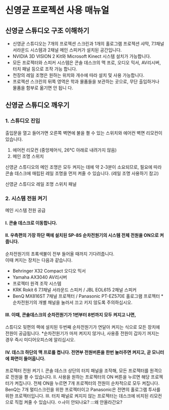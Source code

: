 # 신영균 프로젝션 사용 매뉴얼
## 신영균 스튜디오 구조 이해하기
- 신영균 스튜디오는 7개의 프로젝션 스크린과 1개의 홀로그램 프로젝션 샤막, 7.1채널 서라운드 시스템과 2채널
  메인 스피커가 설치된 공간입니다.
- NVIDIA 3D VISION 2 Kit와 Microsoft Kinect 시스템 설치가 가능합니다.
- 모든 프로젝터와 스피커 시스템은 콘솔 데스크의 맥 프로, 오디오 믹서, AV리시버, 터치 패널 등으로 조작 가능
  합니다.
- 천장의 레일 조명은 원하는 위치와 개수에 따라 설치 및 사용 가능합니다.
- 프로젝션 스크린의 뒤쪽 영역은 학과 물품들을 보관하는 곳으로, 무단 출입하거나 물품을 함부로 옮기면 안 됩니
  다.

## 신영균 스튜디오 깨우기

### 1. 스튜디오 진입
출입문을 열고 들어가면 오른쪽 벽면에 불을 켤 수 있는 스위치와 에어컨 벽면 리모컨이 있습니다.

1. 에어컨 리모컨 (중앙제어식, 26°C 아래로 내려가지 않음)
2. 메인 조명 스위치

신영균 스튜디오의 메인 조명은 모두 켜지는 데에 약 2-3분이 소요되므로, 필요에 따라 콘솔 데스크에 매립된 레일
조명을 먼저 켜줄 수 있습니다. (레일 조명 사용하기 참고)

신영균 스튜디오 레일 조명 스위치 패널

### 2. 시스템 전원 켜기

메인 시스템 전원 공급
#### I. 콘솔 데스크로 이동합니다.
#### II. 우측편의 가장 하단 랙에 설치된 SP-8S 순차전원기의 시스템 전체 전원을 ON으로 켜줍니다.
순차전원기의 초록색불이 전부 들어올 때까지 기다려줍니다.
<br> 이때 켜지는 장치는 다음과 같습니다.
- Behringer X32 Compact 오디오 믹서
- Yamaha AX3040 AV리시버
- 프로젝터 원격 조작 시스템
- KRK Rokit 6 7.1채널 서라운드 스피커 / JBL EOL615 2채널 스피커
- BenQ MX816ST 7채널 프로젝터 / Panasonic PT-EZ570E 홀로그램 프로젝터
  *순차전원기의 개별 채널을 눌러서 끄고 키지 않도록 주의하십시오.
#### III. 이때, 콘솔데스크의 순차전원기가 1번부터 8번까지 모두 켜지고 나면,
  스튜디오 뒷편의 랙에 설치된 두번째 순차전원기가 연달아 켜지는 식으로 모든 장치에 전원이 공급됩니다.
  *순차전원기가 마저 켜지지 않거나, 사용중 전원이 갑자기 꺼지는 경우 즉시 미디어오피스에 알리십시오.
#### IV. 데스크 하단의 맥 프로를 켭니다. 전면부 전원버튼을 한번 눌러주면 켜지고, 곧 모니터에 화면이 들어옵니다.

프로젝터 전원 켜기
I. 콘솔 데스크 상단의 터치 패널을 조작해, 모든 프로젝터를 원격으로 전원을 켤 수 있습니다.
II. 사용을 원하는 프로젝터의 ON 버튼을 누르면 해당 프로젝터가 켜집니다.
전체 ON을 누르면 7개 프로젝터의 전원이 순차적으로 모두 켜집니다.
BenQ는 7개 멀티스크린을 위한 프로젝터이고 Panasonic은 전면의 홀로그램 투사를 위한 프로젝터입니다.
III. 터치 패널로 켜지지 않는 프로젝터는 데스크에 비치된 리모컨으로 직접 켜줄 수 있습니다.
ㅇㅘ이 안되나요? :::왜 안올라간요?